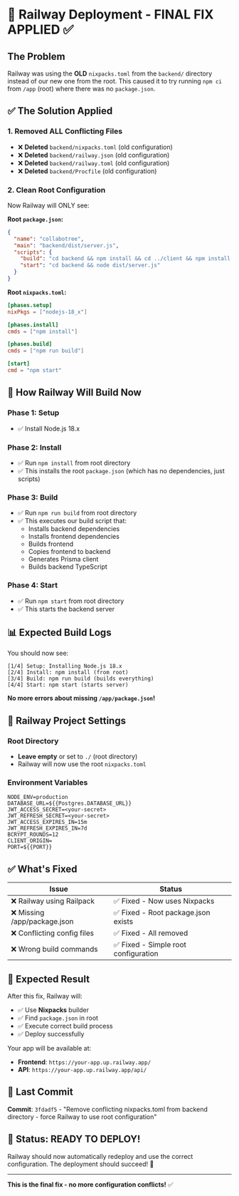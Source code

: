 # 🚨 Railway Deployment - FINAL FIX APPLIED ✅

## The Problem
Railway was using the **OLD** `nixpacks.toml` from the `backend/` directory instead of our new one from the root. This caused it to try running `npm ci` from `/app` (root) where there was no `package.json`.

## ✅ The Solution Applied

### 1. Removed ALL Conflicting Files
- ❌ **Deleted** `backend/nixpacks.toml` (old configuration)
- ❌ **Deleted** `backend/railway.json` (old configuration)
- ❌ **Deleted** `backend/railway.toml` (old configuration)
- ❌ **Deleted** `backend/Procfile` (old configuration)

### 2. Clean Root Configuration
Now Railway will ONLY see:

**Root `package.json`:**
```json
{
  "name": "collabotree",
  "main": "backend/dist/server.js",
  "scripts": {
    "build": "cd backend && npm install && cd ../client && npm install && npm run build && cd ../backend && mkdir -p dist && cp -r ../client/dist/* dist/ && npx prisma generate && npm run build",
    "start": "cd backend && node dist/server.js"
  }
}
```

**Root `nixpacks.toml`:**
```toml
[phases.setup]
nixPkgs = ["nodejs-18_x"]

[phases.install]
cmds = ["npm install"]

[phases.build]
cmds = ["npm run build"]

[start]
cmd = "npm start"
```

## 🚀 How Railway Will Build Now

### Phase 1: Setup
- ✅ Install Node.js 18.x

### Phase 2: Install
- ✅ Run `npm install` from root directory
- ✅ This installs the root `package.json` (which has no dependencies, just scripts)

### Phase 3: Build
- ✅ Run `npm run build` from root directory
- ✅ This executes our build script that:
  - Installs backend dependencies
  - Installs frontend dependencies  
  - Builds frontend
  - Copies frontend to backend
  - Generates Prisma client
  - Builds backend TypeScript

### Phase 4: Start
- ✅ Run `npm start` from root directory
- ✅ This starts the backend server

## 📊 Expected Build Logs

You should now see:
```
[1/4] Setup: Installing Node.js 18.x
[2/4] Install: npm install (from root)
[3/4] Build: npm run build (builds everything)
[4/4] Start: npm start (starts server)
```

**No more errors about missing `/app/package.json`!**

## 🎯 Railway Project Settings

### Root Directory
- **Leave empty** or set to `./` (root directory)
- Railway will now use the root `nixpacks.toml`

### Environment Variables
```env
NODE_ENV=production
DATABASE_URL=${{Postgres.DATABASE_URL}}
JWT_ACCESS_SECRET=<your-secret>
JWT_REFRESH_SECRET=<your-secret>
JWT_ACCESS_EXPIRES_IN=15m
JWT_REFRESH_EXPIRES_IN=7d
BCRYPT_ROUNDS=12
CLIENT_ORIGIN=
PORT=${{PORT}}
```

## ✅ What's Fixed

| Issue | Status |
|-------|--------|
| ❌ Railway using Railpack | ✅ Fixed - Now uses Nixpacks |
| ❌ Missing /app/package.json | ✅ Fixed - Root package.json exists |
| ❌ Conflicting config files | ✅ Fixed - All removed |
| ❌ Wrong build commands | ✅ Fixed - Simple root configuration |

## 🎉 Expected Result

After this fix, Railway will:
- ✅ Use **Nixpacks** builder
- ✅ Find `package.json` in root
- ✅ Execute correct build process
- ✅ Deploy successfully

Your app will be available at:
- **Frontend**: `https://your-app.up.railway.app/`
- **API**: `https://your-app.up.railway.app/api/`

## 📝 Last Commit

**Commit**: `3fdadf5` - "Remove conflicting nixpacks.toml from backend directory - force Railway to use root configuration"

## 🚀 Status: READY TO DEPLOY!

Railway should now automatically redeploy and use the correct configuration. The deployment should succeed! 🎉

---

**This is the final fix - no more configuration conflicts!** ✅





